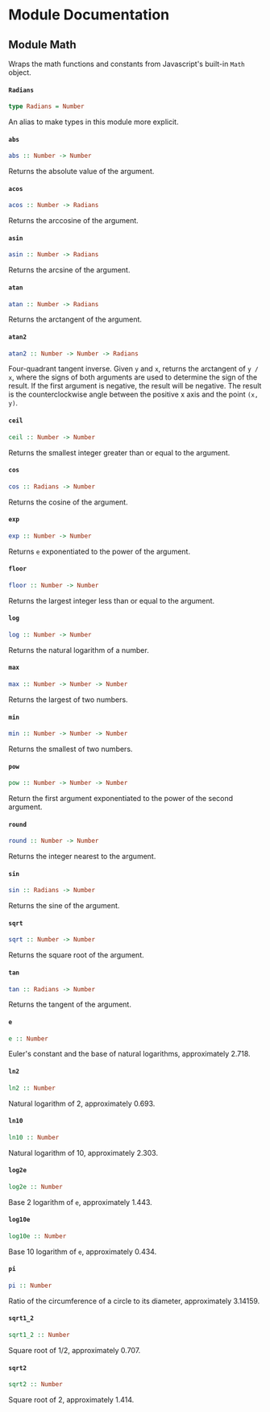 # Module Documentation

## Module Math


Wraps the math functions and constants from Javascript's built-in `Math` object.

#### `Radians`

``` purescript
type Radians = Number
```

An alias to make types in this module more explicit.

#### `abs`

``` purescript
abs :: Number -> Number
```

Returns the absolute value of the argument.

#### `acos`

``` purescript
acos :: Number -> Radians
```

Returns the arccosine of the argument.

#### `asin`

``` purescript
asin :: Number -> Radians
```

Returns the arcsine of the argument.

#### `atan`

``` purescript
atan :: Number -> Radians
```

Returns the arctangent of the argument.

#### `atan2`

``` purescript
atan2 :: Number -> Number -> Radians
```

Four-quadrant tangent inverse. Given `y` and `x`, returns the arctangent of
`y / x`, where the signs of both arguments are used to determine the sign
of the result.
If the first argument is negative, the result will be negative.
The result is the counterclockwise angle between the positive x axis and
the point `(x, y)`.

#### `ceil`

``` purescript
ceil :: Number -> Number
```

Returns the smallest integer greater than or equal to the argument.

#### `cos`

``` purescript
cos :: Radians -> Number
```

Returns the cosine of the argument.

#### `exp`

``` purescript
exp :: Number -> Number
```

Returns `e` exponentiated to the power of the argument.

#### `floor`

``` purescript
floor :: Number -> Number
```

Returns the largest integer less than or equal to the argument.

#### `log`

``` purescript
log :: Number -> Number
```

Returns the natural logarithm of a number.

#### `max`

``` purescript
max :: Number -> Number -> Number
```

Returns the largest of two numbers.

#### `min`

``` purescript
min :: Number -> Number -> Number
```

Returns the smallest of two numbers.

#### `pow`

``` purescript
pow :: Number -> Number -> Number
```

Return  the first argument exponentiated to the power of the second argument.

#### `round`

``` purescript
round :: Number -> Number
```

Returns the integer nearest to the argument.

#### `sin`

``` purescript
sin :: Radians -> Number
```

Returns the sine of the argument.

#### `sqrt`

``` purescript
sqrt :: Number -> Number
```

Returns the square root of the argument.

#### `tan`

``` purescript
tan :: Radians -> Number
```

Returns the tangent of the argument.

#### `e`

``` purescript
e :: Number
```

Euler's constant and the base of natural logarithms, approximately 2.718.

#### `ln2`

``` purescript
ln2 :: Number
```

Natural logarithm of 2, approximately 0.693.

#### `ln10`

``` purescript
ln10 :: Number
```

Natural logarithm of 10, approximately 2.303.

#### `log2e`

``` purescript
log2e :: Number
```

Base 2 logarithm of `e`, approximately 1.443.

#### `log10e`

``` purescript
log10e :: Number
```

Base 10 logarithm of `e`, approximately 0.434.

#### `pi`

``` purescript
pi :: Number
```

Ratio of the circumference of a circle to its diameter, approximately 3.14159.

#### `sqrt1_2`

``` purescript
sqrt1_2 :: Number
```

Square root of 1/2, approximately 0.707.

#### `sqrt2`

``` purescript
sqrt2 :: Number
```

Square root of 2, approximately 1.414.



